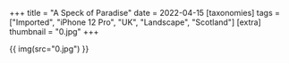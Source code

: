 +++
title = "A Speck of Paradise"
date = 2022-04-15
[taxonomies]
tags = ["Imported", "iPhone 12 Pro", "UK", "Landscape", "Scotland"]
[extra]
thumbnail = "0.jpg"
+++

{{ img(src="0.jpg") }}
